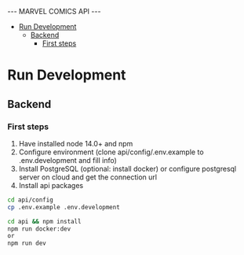 --- MARVEL COMICS API ---

- [Run Development](#run-development)
  - [Backend](#backend)
    - [First steps](#first-steps)

# Run Development
## Backend
### First steps
  1. Have installed node 14.0+ and npm
  2. Configure environment (clone api/config/.env.example to .env.development and fill info)
  3. Install PostgreSQL (optional: install docker) or configure postgresql server on cloud and get the connection url
  4. Install api packages

```bash
cd api/config
cp .env.example .env.development
```

```bash
cd api && npm install
npm run docker:dev
or
npm run dev
```

